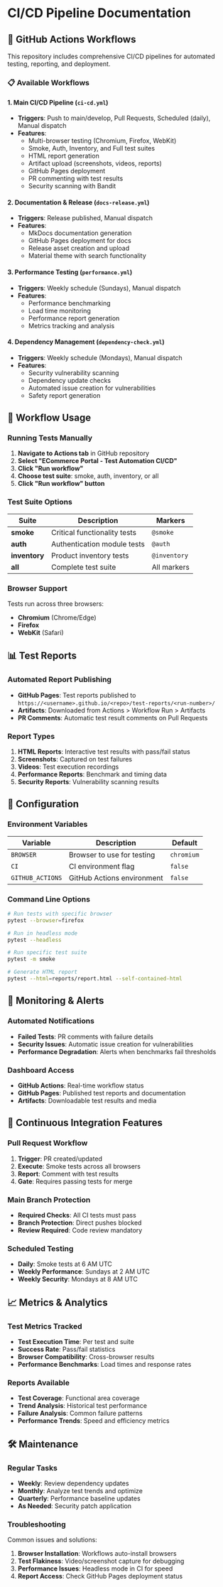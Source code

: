 # CI/CD Pipeline Documentation

## 🚀 GitHub Actions Workflows

This repository includes comprehensive CI/CD pipelines for automated testing, reporting, and deployment.

### 📋 Available Workflows

#### 1. **Main CI/CD Pipeline** (`ci-cd.yml`)
- **Triggers**: Push to main/develop, Pull Requests, Scheduled (daily), Manual dispatch
- **Features**:
  - Multi-browser testing (Chromium, Firefox, WebKit)
  - Smoke, Auth, Inventory, and Full test suites
  - HTML report generation
  - Artifact upload (screenshots, videos, reports)
  - GitHub Pages deployment
  - PR commenting with test results
  - Security scanning with Bandit

#### 2. **Documentation & Release** (`docs-release.yml`)
- **Triggers**: Release published, Manual dispatch
- **Features**:
  - MkDocs documentation generation
  - GitHub Pages deployment for docs
  - Release asset creation and upload
  - Material theme with search functionality

#### 3. **Performance Testing** (`performance.yml`)
- **Triggers**: Weekly schedule (Sundays), Manual dispatch
- **Features**:
  - Performance benchmarking
  - Load time monitoring
  - Performance report generation
  - Metrics tracking and analysis

#### 4. **Dependency Management** (`dependency-check.yml`)
- **Triggers**: Weekly schedule (Mondays), Manual dispatch
- **Features**:
  - Security vulnerability scanning
  - Dependency update checks
  - Automated issue creation for vulnerabilities
  - Safety report generation

## 🎯 Workflow Usage

### Running Tests Manually

1. **Navigate to Actions tab** in GitHub repository
2. **Select "ECommerce Portal - Test Automation CI/CD"**
3. **Click "Run workflow"**
4. **Choose test suite**: smoke, auth, inventory, or all
5. **Click "Run workflow" button**

### Test Suite Options

| Suite | Description | Markers |
|-------|-------------|---------|
| **smoke** | Critical functionality tests | `@smoke` |
| **auth** | Authentication module tests | `@auth` |
| **inventory** | Product inventory tests | `@inventory` |
| **all** | Complete test suite | All markers |

### Browser Support

Tests run across three browsers:
- **Chromium** (Chrome/Edge)
- **Firefox** 
- **WebKit** (Safari)

## 📊 Test Reports

### Automated Report Publishing

- **GitHub Pages**: Test reports published to `https://<username>.github.io/<repo>/test-reports/<run-number>/`
- **Artifacts**: Downloaded from Actions > Workflow Run > Artifacts
- **PR Comments**: Automatic test result comments on Pull Requests

### Report Types

1. **HTML Reports**: Interactive test results with pass/fail status
2. **Screenshots**: Captured on test failures
3. **Videos**: Test execution recordings
4. **Performance Reports**: Benchmark and timing data
5. **Security Reports**: Vulnerability scanning results

## 🔧 Configuration

### Environment Variables

| Variable | Description | Default |
|----------|-------------|---------|
| `BROWSER` | Browser to use for testing | `chromium` |
| `CI` | CI environment flag | `false` |
| `GITHUB_ACTIONS` | GitHub Actions environment | `false` |

### Command Line Options

```bash
# Run tests with specific browser
pytest --browser=firefox

# Run in headless mode
pytest --headless

# Run specific test suite
pytest -m smoke

# Generate HTML report
pytest --html=reports/report.html --self-contained-html
```

## 🚨 Monitoring & Alerts

### Automated Notifications

- **Failed Tests**: PR comments with failure details
- **Security Issues**: Automatic issue creation for vulnerabilities
- **Performance Degradation**: Alerts when benchmarks fail thresholds

### Dashboard Access

- **GitHub Actions**: Real-time workflow status
- **GitHub Pages**: Published test reports and documentation
- **Artifacts**: Downloadable test results and media

## 🔄 Continuous Integration Features

### Pull Request Workflow

1. **Trigger**: PR created/updated
2. **Execute**: Smoke tests across all browsers
3. **Report**: Comment with test results
4. **Gate**: Requires passing tests for merge

### Main Branch Protection

- **Required Checks**: All CI tests must pass
- **Branch Protection**: Direct pushes blocked
- **Review Required**: Code review mandatory

### Scheduled Testing

- **Daily**: Smoke tests at 6 AM UTC
- **Weekly Performance**: Sundays at 2 AM UTC
- **Weekly Security**: Mondays at 8 AM UTC

## 📈 Metrics & Analytics

### Test Metrics Tracked

- **Test Execution Time**: Per test and suite
- **Success Rate**: Pass/fail statistics
- **Browser Compatibility**: Cross-browser results
- **Performance Benchmarks**: Load times and response rates

### Reports Available

- **Test Coverage**: Functional area coverage
- **Trend Analysis**: Historical test performance
- **Failure Analysis**: Common failure patterns
- **Performance Trends**: Speed and efficiency metrics

## 🛠️ Maintenance

### Regular Tasks

- **Weekly**: Review dependency updates
- **Monthly**: Analyze test trends and optimize
- **Quarterly**: Performance baseline updates
- **As Needed**: Security patch application

### Troubleshooting

Common issues and solutions:

1. **Browser Installation**: Workflows auto-install browsers
2. **Test Flakiness**: Video/screenshot capture for debugging
3. **Performance Issues**: Headless mode in CI for speed
4. **Report Access**: Check GitHub Pages deployment status
